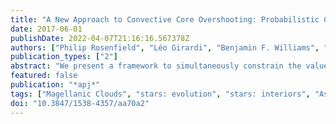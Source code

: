 ```yaml
---
title: "A New Approach to Convective Core Overshooting: Probabilistic Constraints from Color-Magnitude Diagrams of LMC Clusters"
date: 2017-06-01
publishDate: 2022-04-07T21:16:16.567378Z
authors: ["Philip Rosenfield", "Léo Girardi", "Benjamin F. Williams", "L. Clifton Johnson", "Andrew Dolphin", "Alessandro Bressan", "Daniel Weisz", "Julianne J. Dalcanton", "Morgan Fouesneau", "Jason Kalirai"]
publication_types: ["2"]
abstract: "We present a framework to simultaneously constrain the values and uncertainties of the strength of convective core overshooting, metallicity, extinction, distance, and age in stellar populations. We then apply the framework to archival Hubble Space Telescope observations of six stellar clusters in the Large Magellanic Cloud that have reported ages between ensuremath∼ 1--2.5 Gyr. Assuming a canonical value of the strength of core convective overshooting, we recover the well-known age-metallicity correlation, and additional correlations between metallicity and extinction and metallicity and distance. If we allow the strength of core overshooting to vary, we find that for intermediate-aged stellar clusters, the measured values of distance and extinction are negligibly effected by uncertainties of core overshooting strength. However, cluster age and metallicity may have disconcertingly large systematic shifts when ensuremathŁambda $_$̧ is allowed to vary by more than +/- 0.05 H$_p$. Using the six stellar clusters, we combine their posterior distribution functions to obtain the most probable core overshooting value, 0.500$_-0.134$$^+0.016$H$_p$, which is in line with canonical values."
featured: false
publication: "*apj*"
tags: ["Magellanic Clouds", "stars: evolution", "stars: interiors", "Astrophysics - Solar and Stellar Astrophysics", "Astrophysics - Astrophysics of Galaxies"]
doi: "10.3847/1538-4357/aa70a2"
---
```



